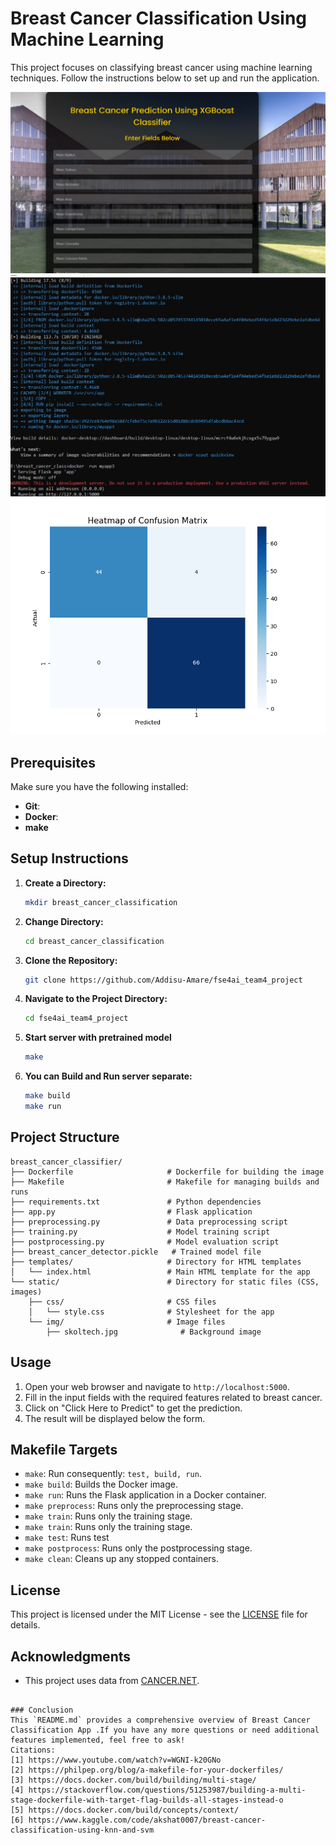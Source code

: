 
# Breast Cancer Classification Using Machine Learning

This project focuses on classifying breast cancer using machine learning techniques. Follow the instructions below to set up and run the application.

![Breast Cancer Classification](https://github.com/Addisu-Amare/fse4ai_team4_project/blob/main/Assets/app.jpg)
![Docker Run](https://github.com/Addisu-Amare/fse4ai_team4_project/blob/main/Assets/docker_run.jpg)
![Output](https://github.com/Addisu-Amare/fse4ai_team4_project/blob/main/breast_cancer_classifier/output/confusion_matrix.png)

## Prerequisites

Make sure you have the following installed:
- **Git**: 
- **Docker**:
- **make**

## Setup Instructions

1. **Create a Directory:**
   ```bash
   mkdir breast_cancer_classification
   ```

2. **Change Directory:**
   ```bash
   cd breast_cancer_classification
   ```

3. **Clone the Repository:**
   ```bash
   git clone https://github.com/Addisu-Amare/fse4ai_team4_project
   ```

4. **Navigate to the Project Directory:**
   ```bash
   cd fse4ai_team4_project
   ```

5. **Start server with pretrained model**
    ```bash
    make
    ```

6. **You can Build and Run server separate:**
   ```bash
   make build
   make run
   ```


## Project Structure

```
breast_cancer_classifier/
├── Dockerfile                     # Dockerfile for building the image
├── Makefile                       # Makefile for managing builds and runs
├── requirements.txt               # Python dependencies
├── app.py                         # Flask application
├── preprocessing.py               # Data preprocessing script
├── training.py                    # Model training script
├── postprocessing.py              # Model evaluation script
├── breast_cancer_detector.pickle   # Trained model file
├── templates/                     # Directory for HTML templates
│   └── index.html                 # Main HTML template for the app
└── static/                        # Directory for static files (CSS, images)
    ├── css/                       # CSS files
    │   └── style.css              # Stylesheet for the app
    └── img/                       # Image files
        ├── skoltech.jpg              # Background image
```

## Usage
1. Open your web browser and navigate to `http://localhost:5000`.
2. Fill in the input fields with the required features related to breast cancer.
3. Click on "Click Here to Predict" to get the prediction.
4. The result will be displayed below the form.

## Makefile Targets
- `make`: Run consequently: `test, build, run`.
- `make build`: Builds the Docker image.
- `make run`: Runs the Flask application in a Docker container.
- `make preprocess`: Runs only the preprocessing stage.
- `make train`: Runs only the training stage.
- `make train`: Runs only the training stage.
- `make test`: Runs test
- `make postprocess`: Runs only the postprocessing stage.
- `make clean`: Cleans up any stopped containers.

## License

This project is licensed under the MIT License - see the [LICENSE](LICENSE) file for details.

## Acknowledgments

- This project uses data from [CANCER.NET](https://www.cancer.net).
```

### Conclusion
This `README.md` provides a comprehensive overview of Breast Cancer Classification App .If you have any more questions or need additional features implemented, feel free to ask!
Citations:
[1] https://www.youtube.com/watch?v=WGNI-k20GNo
[2] https://philpep.org/blog/a-makefile-for-your-dockerfiles/
[3] https://docs.docker.com/build/building/multi-stage/
[4] https://stackoverflow.com/questions/51253987/building-a-multi-stage-dockerfile-with-target-flag-builds-all-stages-instead-o
[5] https://docs.docker.com/build/concepts/context/
[6] https://www.kaggle.com/code/akshat0007/breast-cancer-classification-using-knn-and-svm

